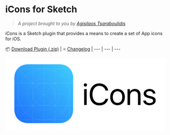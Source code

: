 # iCons for Sketch

> *A project brought to you by [Agisilaos Tsaraboulidis](https://twitter.com/agisilaosts)*

iCons is a Sketch plugin that provides a means to create a set of App icons for iOS.

:package: [Download Plugin (.zip)]() | :star: [Changelog]() | 
--- | --- | ---


![](iCons.png)

